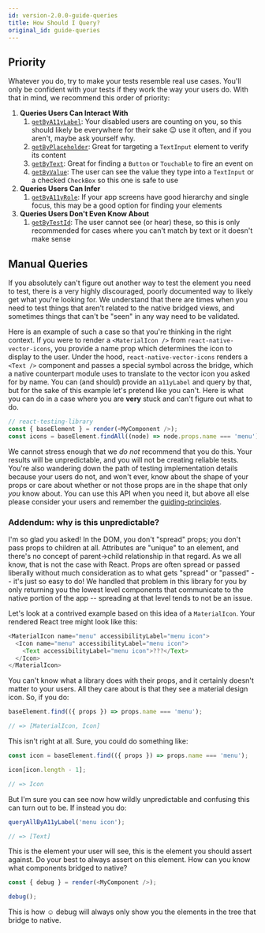 ```yaml
---
id: version-2.0.0-guide-queries
title: How Should I Query?
original_id: guide-queries
---
```


## Priority

Whatever you do, try to make your tests resemble real use cases. You'll only be confident with your
tests if they work the way your users do. With that in mind, we recommend this order of priority:

1. **Queries Users Can Interact With**
   1. [`getByA11yLabel`](api-queries#bya11ylabel): Your disabled users are counting on you, so this
      should likely be everywhere for their sake 😉 use it often, and if you aren't, maybe ask
      yourself why.
   1. [`getByPlaceholder`](api-queries#byplaceholder): Great for targeting a `TextInput` element to
      verify its content
   1. [`getByText`](api-queries#bytext): Great for finding a `Button` or `Touchable` to fire an
      event on
   1. [`getByValue`](api-queries#byvalue): The user can see the value they type into a `TextInput`
      or a checked `CheckBox` so this one is safe to use
1. **Queries Users Can Infer**
   1. [`getByA11yRole`](api-queries#bya11yrole): If your app screens have good hierarchy and single
      focus, this may be a good option for finding your elements
1. **Queries Users Don't Even Know About**
   1. [`getByTestId`](api-queries#bytestid): The user cannot see (or hear) these, so this is only
      recommended for cases where you can't match by text or it doesn't make sense

## Manual Queries

If you absolutely can't figure out another way to test the element you need to test, there is a very
highly discouraged, poorly documented way to likely get what you're looking for. We understand that
there are times when you need to test things that aren't related to the native bridged views, and
sometimes things that can't be "seen" in any way need to be validated.

Here is an example of such a case so that you're thinking in the right context. If you were to
render a `<MaterialIcon />` from `react-native-vector-icons`, you provide a name prop which
determines the icon to display to the user. Under the hood, `react-native-vector-icons` renders a
`<Text />` component and passes a special symbol across the bridge, which a native counterpart
module uses to translate to the vector icon you asked for by name. You can (and should) provide an
`a11yLabel` and query by that, but for the sake of this example let's pretend like you can't. Here
is what you can do in a case where you are **very** stuck and can't figure out what to do.

```javascript
// react-testing-library
const { baseElement } = render(<MyComponent />);
const icons = baseElement.findAll((node) => node.props.name === 'menu');
```

We cannot stress enough that we _do not_ recommend that you do this. Your results will be
unpredictable, and you will not be creating reliable tests. You're also wandering down the path of
testing implementation details because your users do not, and won't ever, know about the shape of
your props or care about whether or not those props are in the shape that only _you_ know about. You
can use this API when you need it, but above all else please consider your users and remember the
[guiding-principles](guiding-principles.md).

### Addendum: why is this unpredictable?

I'm so glad you asked! In the DOM, you don't "spread" props; you don't pass props to children at
all. Attributes are "unique" to an element, and there's no concept of parent->child relationship in
that regard. As we all know, that is not the case with React. Props are often spread or passed
liberally without much consideration as to what gets "spread" or "passed" -- it's just so easy to
do! We handled that problem in this library for you by only returning you the lowest level
components that communicate to the native portion of the app -- spreading at that level tends to not
be an issue.

Let's look at a contrived example based on this idea of a `MaterialIcon`. Your rendered React tree
might look like this:

```javascript
<MaterialIcon name="menu" accessibilityLabel="menu icon">
  <Icon name="menu" accessibilityLabel="menu icon">
    <Text accessibilityLabel="menu icon">???</Text>
  </Icon>
</MaterialIcon>
```

You can't know what a library does with their props, and it certainly doesn't matter to your users.
All they care about is that they see a material design icon. So, if you do:

```javascript
baseElement.find(({ props }) => props.name === 'menu');

// => [MaterialIcon, Icon]
```

This isn't right at all. Sure, you could do something like:

```javascript
const icon = baseElement.find(({ props }) => props.name === 'menu');

icon[icon.length - 1];

// => Icon
```

But I'm sure you can see now how wildly unpredictable and confusing this can turn out to be. If
instead you do:

```javascript
queryAllByA11yLabel('menu icon');

// => [Text]
```

This is the element your user will see, this is the element you should assert against. Do your best
to always assert on this element. How can you know what components bridged to native?

```javascript
const { debug } = render(<MyComponent />);

debug();
```

This is how ☺️ debug will always only show you the elements in the tree that bridge to native.
